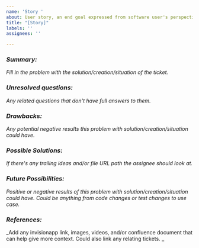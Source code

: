 ```yaml
---
name: 'Story '
about: User story, an end goal expressed from software user's perspective
title: "[Story]"
labels: ''
assignees: ''

---
```


### *Summary:*
_Fill in the problem with the solution/creation/situation of the ticket._

### *Unresolved questions:*
_Any related questions that don't have full answers to them._

### *Drawbacks:*
_Any potential negative results this problem with solution/creation/situation could have._

### *Possible Solutions:*
_If there's any trailing ideas and/or file URL path the assignee should look at._

### *Future Possibilities:*
_Positive or negative results of this problem with solution/creation/situation could have.
Could be anything from code changes or test changes to use case._

### *References:*
_Add any invisionapp link, images, videos, and/or confluence document that can help give more context.
Could also link any relating tickets.
_

